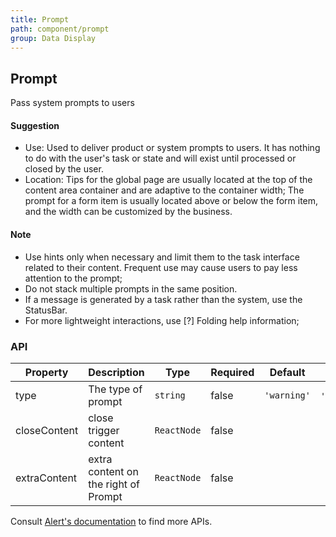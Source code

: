 ```yaml
---
title: Prompt
path: component/prompt
group: Data Display
---
```


## Prompt

Pass system prompts to users

#### Suggestion

- Use: Used to deliver product or system prompts to users. It has nothing to do with the user's task or state and will exist until processed or closed by the user.
- Location: Tips for the global page are usually located at the top of the content area container and are adaptive to the container width; The prompt for a form item is usually located above or below the form item, and the width can be customized by the business.

#### Note

- Use hints only when necessary and limit them to the task interface related to their content. Frequent use may cause users to pay less attention to the prompt;
- Do not stack multiple prompts in the same position.
- If a message is generated by a task rather than the system, use the StatusBar.
- For more lightweight interactions, use [?] Folding help information;

### API

| Property     | Description                          | Type        | Required | Default     | Alternative                  |
| ------------ | ------------------------------------ | ----------- | -------- | ----------- | ---------------------------- |
| type         | The type of prompt                   | `string`    | false    | `'warning'` | `'strongHint'`\|`'weakHint'` |
| closeContent | close trigger content                | `ReactNode` | false    |             |                              |
| extraContent | extra content on the right of Prompt | `ReactNode` | false    |             |                              |

Consult [Alert's documentation](https://youzan.github.io/zent/en/component/alert) to find more APIs.
